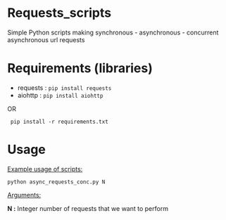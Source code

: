 # Requests_scripts
Simple Python scripts making synchronous - asynchronous - concurrent asynchronous url requests

# Requirements (libraries)

* requests : 
``` pip install requests ```
* aiohttp :
``` pip install aiohttp ```

OR

``` pip install -r requirements.txt```

# Usage

<ins>Example usage of scripts: </ins>

```python async_requests_conc.py N```

<ins>Arguments: </ins>

**N :** Integer number of requests that we want to perform
